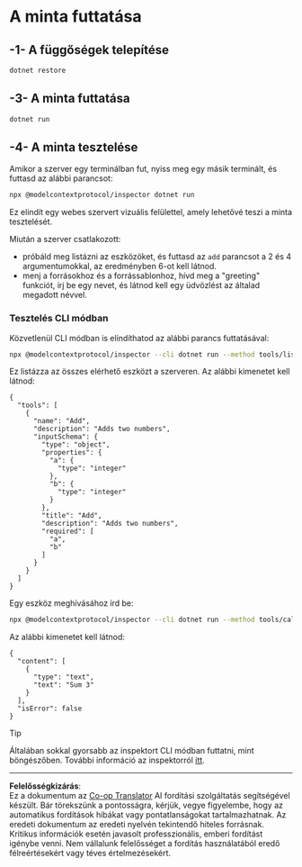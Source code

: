 <!--
CO_OP_TRANSLATOR_METADATA:
{
  "original_hash": "92af35e8c34923031f3d228dffad9ebb",
  "translation_date": "2025-09-03T16:15:54+00:00",
  "source_file": "03-GettingStarted/01-first-server/solution/dotnet/README.md",
  "language_code": "hu"
}
-->
# A minta futtatása

## -1- A függőségek telepítése

```bash
dotnet restore
```

## -3- A minta futtatása

```bash
dotnet run
```

## -4- A minta tesztelése

Amikor a szerver egy terminálban fut, nyiss meg egy másik terminált, és futtasd az alábbi parancsot:

```bash
npx @modelcontextprotocol/inspector dotnet run
```

Ez elindít egy webes szervert vizuális felülettel, amely lehetővé teszi a minta tesztelését.

Miután a szerver csatlakozott:

- próbáld meg listázni az eszközöket, és futtasd az `add` parancsot a 2 és 4 argumentumokkal, az eredményben 6-ot kell látnod.
- menj a forrásokhoz és a forrássablonhoz, hívd meg a "greeting" funkciót, írj be egy nevet, és látnod kell egy üdvözlést az általad megadott névvel.

### Tesztelés CLI módban

Közvetlenül CLI módban is elindíthatod az alábbi parancs futtatásával:

```bash
npx @modelcontextprotocol/inspector --cli dotnet run --method tools/list
```

Ez listázza az összes elérhető eszközt a szerveren. Az alábbi kimenetet kell látnod:

```text
{
  "tools": [
    {
      "name": "Add",
      "description": "Adds two numbers",
      "inputSchema": {
        "type": "object",
        "properties": {
          "a": {
            "type": "integer"
          },
          "b": {
            "type": "integer"
          }
        },
        "title": "Add",
        "description": "Adds two numbers",
        "required": [
          "a",
          "b"
        ]
      }
    }
  ]
}
```

Egy eszköz meghívásához írd be:

```bash
npx @modelcontextprotocol/inspector --cli dotnet run --method tools/call --tool-name Add --tool-arg a=1 --tool-arg b=2
```

Az alábbi kimenetet kell látnod:

```text
{
  "content": [
    {
      "type": "text",
      "text": "Sum 3"
    }
  ],
  "isError": false
}
```

> [!TIP]
> Általában sokkal gyorsabb az inspektort CLI módban futtatni, mint böngészőben.
> További információ az inspektorról [itt](https://github.com/modelcontextprotocol/inspector).

---

**Felelősségkizárás**:  
Ez a dokumentum az [Co-op Translator](https://github.com/Azure/co-op-translator) AI fordítási szolgáltatás segítségével készült. Bár törekszünk a pontosságra, kérjük, vegye figyelembe, hogy az automatikus fordítások hibákat vagy pontatlanságokat tartalmazhatnak. Az eredeti dokumentum az eredeti nyelvén tekintendő hiteles forrásnak. Kritikus információk esetén javasolt professzionális, emberi fordítást igénybe venni. Nem vállalunk felelősséget a fordítás használatából eredő félreértésekért vagy téves értelmezésekért.